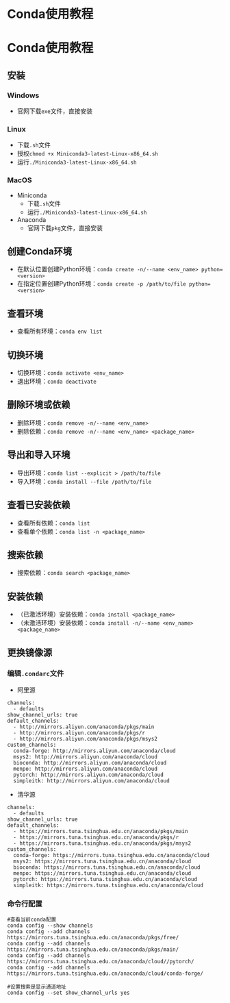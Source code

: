# Conda使用教程

# Conda使用教程
## 安装
### Windows
* 官网下载`exe`文件，直接安装
### Linux
* 下载`.sh`文件
* 授权`chmod +x Miniconda3-latest-Linux-x86_64.sh`
* 运行`./Miniconda3-latest-Linux-x86_64.sh`
### MacOS
* Miniconda
    * 下载`.sh`文件
    * 运行`./Miniconda3-latest-Linux-x86_64.sh`
* Anaconda
    * 官网下载`pkg`文件，直接安装
## 创建Conda环境
* 在默认位置创建Python环境：`conda create -n/--name <env_name> python=<version> `
* 在指定位置创建Python环境：`conda create -p /path/to/file python=<version> `
## 查看环境
* 查看所有环境：`conda env list `
## 切换环境
* 切换环境：`conda activate <env_name>`
* 退出环境：`conda deactivate`
## 删除环境或依赖
* 删除环境：`conda remove -n/--name <env_name>`
* 删除依赖：`conda remove -n/--name <env_name> <package_name>`
## 导出和导入环境
* 导出环境：`conda list --explicit > /path/to/file`
* 导入环境：`conda install --file /path/to/file`
## 查看已安装依赖
* 查看所有依赖：`conda list`
* 查看单个依赖：`conda list -n <package_name>`
## 搜索依赖
* 搜索依赖：`conda search <package_name>`
## 安装依赖
* （已激活环境）安装依赖：`conda install <package_name>`
* （未激活环境）安装依赖：`conda install -n/--name <env_name> <package_name>`
## 更换镜像源
### 编辑`.condarc`文件
* 阿里源
```
channels:
  - defaults
show_channel_urls: true
default_channels:
  - http://mirrors.aliyun.com/anaconda/pkgs/main
  - http://mirrors.aliyun.com/anaconda/pkgs/r
  - http://mirrors.aliyun.com/anaconda/pkgs/msys2
custom_channels:
  conda-forge: http://mirrors.aliyun.com/anaconda/cloud
  msys2: http://mirrors.aliyun.com/anaconda/cloud
  bioconda: http://mirrors.aliyun.com/anaconda/cloud
  menpo: http://mirrors.aliyun.com/anaconda/cloud
  pytorch: http://mirrors.aliyun.com/anaconda/cloud
  simpleitk: http://mirrors.aliyun.com/anaconda/cloud
```
* 清华源
```
channels:
  - defaults
show_channel_urls: true
default_channels:
  - https://mirrors.tuna.tsinghua.edu.cn/anaconda/pkgs/main
  - https://mirrors.tuna.tsinghua.edu.cn/anaconda/pkgs/r
  - https://mirrors.tuna.tsinghua.edu.cn/anaconda/pkgs/msys2
custom_channels:
  conda-forge: https://mirrors.tuna.tsinghua.edu.cn/anaconda/cloud
  msys2: https://mirrors.tuna.tsinghua.edu.cn/anaconda/cloud
  bioconda: https://mirrors.tuna.tsinghua.edu.cn/anaconda/cloud
  menpo: https://mirrors.tuna.tsinghua.edu.cn/anaconda/cloud
  pytorch: https://mirrors.tuna.tsinghua.edu.cn/anaconda/cloud
  simpleitk: https://mirrors.tuna.tsinghua.edu.cn/anaconda/cloud
```
### 命令行配置
```
#查看当前conda配置
conda config --show channels
conda config --add channels https://mirrors.tuna.tsinghua.edu.cn/anaconda/pkgs/free/
conda config --add channels https://mirrors.tuna.tsinghua.edu.cn/anaconda/pkgs/main/
conda config --add channels https://mirrors.tuna.tsinghua.edu.cn/anaconda/cloud//pytorch/
conda config --add channels https://mirrors.tuna.tsinghua.edu.cn/anaconda/cloud/conda-forge/
 
#设置搜索是显示通道地址
conda config --set show_channel_urls yes
```





